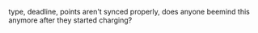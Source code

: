 type, deadline, points aren't synced properly, does anyone beemind this anymore after they started charging?

